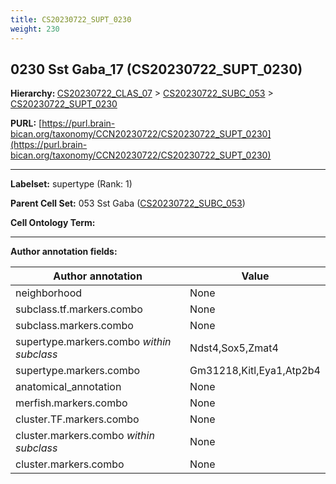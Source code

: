 ```yaml
---
title: CS20230722_SUPT_0230
weight: 230
---
```

## 0230 Sst Gaba_17 (CS20230722_SUPT_0230)
<b>Hierarchy: </b>
[CS20230722_CLAS_07](../CS20230722_CLAS_07) >
[CS20230722_SUBC_053](../CS20230722_SUBC_053) >
[CS20230722_SUPT_0230](../CS20230722_SUPT_0230)

**PURL:** [https://purl.brain-bican.org/taxonomy/CCN20230722/CS20230722_SUPT_0230](https://purl.brain-bican.org/taxonomy/CCN20230722/CS20230722_SUPT_0230)

---


**Labelset:** supertype (Rank: 1)

**Parent Cell Set:** 053 Sst Gaba ([CS20230722_SUBC_053](../CS20230722_SUBC_053))



**Cell Ontology Term:** 

[MARKER GENES.]: #


---

[TRANSFERRED ANNOTATIONS.]: #


[AUTHOR ANNOTATION FIELDS.]: #


**Author annotation fields:**

| Author annotation | Value |
|-------------------|-------|
|neighborhood|None|
|subclass.tf.markers.combo|None|
|subclass.markers.combo|None|
|supertype.markers.combo _within subclass_|Ndst4,Sox5,Zmat4|
|supertype.markers.combo|Gm31218,Kitl,Eya1,Atp2b4|
|anatomical_annotation|None|
|merfish.markers.combo|None|
|cluster.TF.markers.combo|None|
|cluster.markers.combo _within subclass_|None|
|cluster.markers.combo|None|
